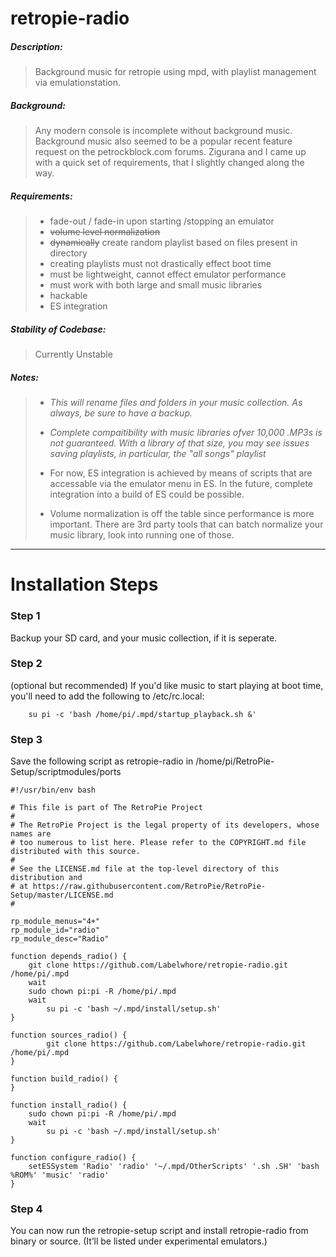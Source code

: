 # retropie-radio
##### Description:
> Background music for retropie using mpd, with playlist management via emulationstation. 


##### Background:
> Any modern console is incomplete without background music. Background music also seemed to be a popular recent feature request on the petrockblock.com forums. Zigurana and I came up with a quick set of requirements, that I slightly changed along the way.


##### Requirements:
> + fade-out / fade-in upon starting /stopping an emulator
> + ~~volume level normalization~~
> + ~~dynamically~~ create random playlist based on files present in directory
> + creating playlists must not drastically effect boot time
> + must be lightweight, cannot effect emulator performance
> + must work with both large and small music libraries
> + hackable
> + ES integration


##### Stability of Codebase:
> Currently Unstable


##### Notes:
> + _This will rename files and folders in your music collection. As always, be sure to have a backup._
> 
> + _Complete compaitibility with music libraries ofver 10,000 .MP3s is not guaranteed. With a library of that size, you may see issues saving playlists, in particular, the "all songs" playlist_
> 
> + For now, ES integration is achieved by means of scripts that are accessable via the emulator menu in ES. In the future, complete integration into a build of ES could be possible.
> 
> + Volume normalization is off the table since performance is more important. There are 3rd party tools that can batch normalize your music library, look into running one of those.


---


# Installation Steps

### Step 1
Backup your SD card, and your music collection, if it is seperate.

### Step 2
(optional but recommended) If you'd like music to start playing at boot time, you'll need to add the following to /etc/rc.local:

        su pi -c 'bash /home/pi/.mpd/startup_playback.sh &'
        
### Step 3
Save the following script as retropie-radio in /home/pi/RetroPie-Setup/scriptmodules/ports


```
#!/usr/bin/env bash

# This file is part of The RetroPie Project
# 
# The RetroPie Project is the legal property of its developers, whose names are
# too numerous to list here. Please refer to the COPYRIGHT.md file distributed with this source.
# 
# See the LICENSE.md file at the top-level directory of this distribution and 
# at https://raw.githubusercontent.com/RetroPie/RetroPie-Setup/master/LICENSE.md
#

rp_module_menus="4+"
rp_module_id="radio"
rp_module_desc="Radio"

function depends_radio() {
	git clone https://github.com/Labelwhore/retropie-radio.git /home/pi/.mpd
	wait
	sudo chown pi:pi -R /home/pi/.mpd
	wait
        su pi -c 'bash ~/.mpd/install/setup.sh'
}

function sources_radio() {
        git clone https://github.com/Labelwhore/retropie-radio.git /home/pi/.mpd
}

function build_radio() {
}

function install_radio() {
	sudo chown pi:pi -R /home/pi/.mpd
	wait
        su pi -c 'bash ~/.mpd/install/setup.sh'
}

function configure_radio() {
	setESSystem 'Radio' 'radio' '~/.mpd/OtherScripts' '.sh .SH' 'bash %ROM%' 'music' 'radio'
}
```
### Step 4
You can now run the retropie-setup script and install retropie-radio from binary or source. (It’ll be listed under experimental emulators.)
